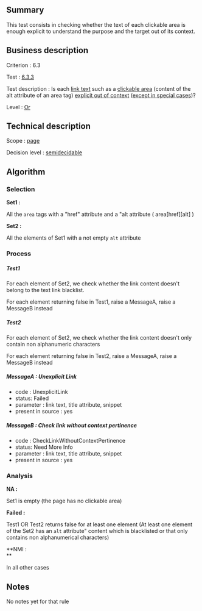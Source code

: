 ## Summary

This test consists in checking whether the text of each clickable area
is enough explicit to understand the purpose and the target out of its
context.

## Business description

Criterion : 6.3

Test : [6.3.3](http://accessiweb.org/index.php/accessiweb-22-english-version.html#test-6-3-3)

Test description : Is each [link
text](http://accessiweb.org/index.php/glossary-76.html#mIntituleLien)
such as a [clickable
area](http://accessiweb.org/index.php/glossary-76.html#mZoneCliquable)
(content of the alt attribute of an area tag) [explicit out of
context](http://accessiweb.org/index.php/glossary-76.html#mLienHorsContexte)
([except in special
cases](http://accessiweb.org/index.php/glossary-76.html#cpCrit6- "Special cases for criterion 6.3"))?

Level : [Or](/en/category/rules-design/accessiweb-11/level/or)

## Technical description

Scope : [page](/en/category/rules-design/accessiweb-11/scope/page)

Decision level :
[semidecidable](/en/category/rules-design/accessiweb-11/decision-level/semidecidable)

## Algorithm

### Selection

**Set1 :**

All the `area` tags with a "href" attribute and a "alt attribute (
area[href][alt] )

**Set2 :**

All the elements of Set1 with a not empty `alt` attribute

### Process

##### Test1

For each element of Set2, we check whether the link content doesn't
belong to the text link blacklist.

For each element returning false in Test1, raise a MessageA, raise a
MessageB instead

##### Test2

For each element of Set2, we check whether the link content doesn't only
contain non alphanumeric characters

For each element returning false in Test2, raise a MessageA, raise a
MessageB instead

##### MessageA : Unexplicit Link

-   code : UnexplicitLink
-   status: Failed
-   parameter : link text, title attribute, snippet
-   present in source : yes

##### MessageB : Check link without context pertinence

-   code : CheckLinkWithoutContextPertinence
-   status: Need More Info
-   parameter : link text, title attribute, snippet
-   present in source : yes

### Analysis

**NA :**

Set1 is empty (the page has no clickable area)

**Failed :**

Test1 OR Test2 returns false for at least one element (At least one
element of the Set2 has an `alt` attribute" content which is blacklisted
or that only contains non alphanumerical characters)

**NMI :\
**

In all other cases

## Notes

No notes yet for that rule
